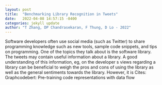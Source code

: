 ```yaml
---
layout: post
title:  "Benchmarking Library Recognition in Tweets"
date:   2022-04-08 14:57:15 -0400
categories: jekyll update
author: "T Zhang, DP Chandrasekaran, F Thung, D Lo - 2022"
---
```

Software developers often use social media (such as Twitter) to share programming knowledge such as new tools, sample code snippets, and tips on programming. One of the topics they talk about is the software library. The tweets may contain useful information about a library. A good understanding of this information, eg, on the developer s views regarding a library can be beneficial to weigh the pros and cons of using the library as well as the general sentiments towards the library. However, it is Cites: Graphcodebert: Pre-training code representations with data flow